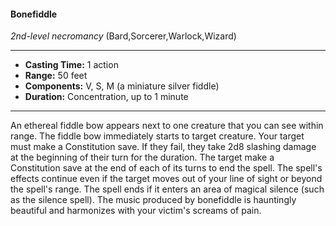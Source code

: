 #### Bonefiddle
*2nd-level necromancy* (Bard,Sorcerer,Warlock,Wizard)
___
- **Casting Time:** 1 action
- **Range:** 50 feet
- **Components:** V, S, M (a miniature silver fiddle)
- **Duration:** Concentration, up to 1 minute
---
An ethereal fiddle bow
appears next to one
creature that you can see
within range. The fiddle
bow immediately starts to
target creature. Your
target must make a
Constitution save. If
they fail, they take 2d8
slashing damage at the
beginning of their turn
for the duration. The
target make a
Constitution save at the
end of each of its turns
to end the spell. The
spell's effects continue
even if the target
moves out of your line
of sight or beyond the
spell's range. The
spell ends if it enters an
area of magical silence
(such as the silence spell).
The music produced by
bonefiddle is hauntingly beautiful and
harmonizes with your victim's screams
of pain.  
